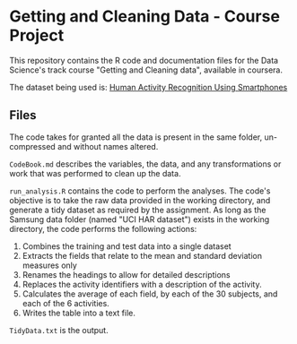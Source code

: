 Getting and Cleaning Data - Course Project
==========================================

This repository contains the R code and documentation files for the Data Science's track course "Getting and Cleaning data", available in coursera.

The dataset being used is: [Human Activity Recognition Using Smartphones](http://archive.ics.uci.edu/ml/datasets/Human+Activity+Recognition+Using+Smartphones)

## Files

The code takes for granted all the data is present in the same folder, un-compressed and without names altered.

`CodeBook.md` describes the variables, the data, and any transformations or work that was performed to clean up the data.

`run_analysis.R` contains the code to perform the analyses. The code's objective is to take the raw data provided in the working directory, and generate a tidy dataset as required by the assignment. 
 As long as the Samsung data folder (named "UCI HAR dataset") exists in the working directory, the code performs the following actions:

1. Combines the training and test data into a single dataset
2. Extracts the fields that relate to the mean and standard deviation measures only
3. Renames the headings to allow for detailed descriptions
4. Replaces the activity identifiers with a description of the activity.
5. Calculates the average of each field, by each of the 30 subjects, and each of the 6 activities.
6. Writes the table into a text file.


`TidyData.txt` is the output.